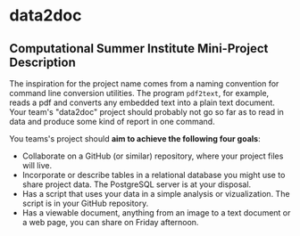 ---
---

# data2doc

## Computational Summer Institute Mini-Project Description

The inspiration for the project name comes from a naming convention for command line conversion utilities.
The program `pdf2text`, for example, reads a pdf and converts any embedded text into a plain text document.
Your team's "data2doc" project should probably not go so far as to read in data and produce some kind of report in one command.

You teams's project should **aim to achieve the following four goals**:

- Collaborate on a GitHub (or similar) repository, where your project files will live.
- Incorporate or describe tables in a relational database you might use to share project data. The PostgreSQL server is at your disposal.
- Has a script that uses your data in a simple analysis or vizualization. The script is in your GitHub repository.
- Has a viewable document, anything from an image to a text document or a web page, you can share on Friday afternoon.

